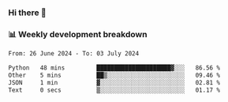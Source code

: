 ### Hi there 👋

### 📊 Weekly development breakdown
<!--START_SECTION:waka-->

```txt
From: 26 June 2024 - To: 03 July 2024

Python   48 mins         █████████████████████▓░░░   86.56 %
Other    5 mins          ██▒░░░░░░░░░░░░░░░░░░░░░░   09.46 %
JSON     1 min           ▓░░░░░░░░░░░░░░░░░░░░░░░░   02.81 %
Text     0 secs          ▒░░░░░░░░░░░░░░░░░░░░░░░░   01.17 %
```

<!--END_SECTION:waka-->

